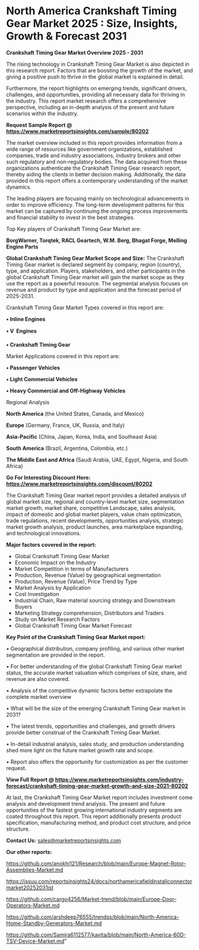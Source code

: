 # North America Crankshaft Timing Gear Market 2025 : Size, Insights, Growth & Forecast 2031

<Strong> Crankshaft Timing Gear Market Overview 2025 - 2031</strong>

The rising technology in Crankshaft Timing Gear Market is also depicted in this research report. Factors that are boosting the growth of the market, and giving a positive push to thrive in the global market is explained in detail.

Furthermore, the report highlights on emerging trends, significant drivers, challenges, and opportunities, providing all necessary data for thriving in the industry. This report market research offers a comprehensive perspective, including an in-depth analysis of the present and future scenarios within the industry.

<strong>Request Sample Report @ <a href=https://www.marketreportsinsights.com/sample/80202>https://www.marketreportsinsights.com/sample/80202</a></strong>

The market overview included in this report provides information from a wide range of resources like government organizations, established companies, trade and industry associations, industry brokers and other such regulatory and non-regulatory bodies. The data acquired from these organizations authenticate the Crankshaft Timing Gear research report, thereby aiding the clients in better decision making. Additionally, the data provided in this report offers a contemporary understanding of the market dynamics.

The leading players are focusing mainly on technological advancements in order to improve efficiency. The long-term development patterns for this market can be captured by continuing the ongoing process improvements and financial stability to invest in the best strategies.

Top Key players of Crankshaft Timing Gear Market are:

<strong>BorgWarner, Torqtek, RACL Geartech, W.M. Berg, Bhagat Forge, Melling Engine Parts</strong>

<strong><b>Global Crankshaft Timing Gear Market Scope and Size:</b></strong>
The Crankshaft Timing Gear market is declared segment by company, region (country), type, and application. Players, stakeholders, and other participants in the global Crankshaft Timing Gear market will gain the market scope as they use the report as a powerful resource. The segmental analysis focuses on revenue and product by type and application and the forecast period of 2025-2031.

Crankshaft Timing Gear Market Types covered in this report are:

<strong>• Inline Engines

• V  Engines

• Crankshaft Timing Gear</strong>

Market Applications covered in this report are:

<strong>• Passenger Vehicles

• Light Commercial Vehicles

• Heavy Commercial and Off-Highway Vehicles</strong> 

Regional Analysis

<strong>North America</strong> (the United States, Canada, and Mexico)

<strong>Europe</strong> (Germany, France, UK, Russia, and Italy)

<strong>Asia-Pacific</strong> (China, Japan, Korea, India, and Southeast Asia)

<strong>South America</strong> (Brazil, Argentina, Colombia, etc.)

<strong>The Middle East and Africa</strong> (Saudi Arabia, UAE, Egypt, Nigeria, and South Africa)

<strong>Go For Interesting Discount Here: <a href=https://www.marketreportsinsights.com/discount/80202>https://www.marketreportsinsights.com/discount/80202</a></strong>

The Crankshaft Timing Gear market report provides a detailed analysis of global market size, regional and country-level market size, segmentation market growth, market share, competitive Landscape, sales analysis, impact of domestic and global market players, value chain optimization, trade regulations, recent developments, opportunities analysis, strategic market growth analysis, product launches, area marketplace expanding, and technological innovations.

<strong><b>Major factors covered in the report:</b></strong>
<ul>
  <li>Global Crankshaft Timing Gear Market </li>
  <li>Economic Impact on the Industry</li>
  <li>Market Competition in terms of Manufacturers</li>
  <li>Production, Revenue (Value) by geographical segmentation</li>
  <li>Production, Revenue (Value), Price Trend by Type</li>
  <li>Market Analysis by Application</li>
  <li>Cost Investigation</li>
  <li>Industrial Chain, Raw material sourcing strategy and Downstream Buyers</li>
  <li>Marketing Strategy comprehension, Distributors and Traders</li>
  <li>Study on Market Research Factors</li>
  <li>Global Crankshaft Timing Gear Market Forecast</li>
</ul>

<strong><b>Key Point of the Crankshaft Timing Gear Market report:</b></strong>

• Geographical distribution, company profiling, and various other market segmentation are provided in the report.

• For better understanding of the global Crankshaft Timing Gear market status, the accurate market valuation which comprises of size, share, and revenue are also covered.

• Analysis of the competitive dynamic factors better extrapolate the complete market overview

• What will be the size of the emerging Crankshaft Timing Gear market in 2031?

• The latest trends, opportunities and challenges, and growth drivers provide better construal of the Crankshaft Timing Gear Market.

• In-detail industrial analysis, sales study, and production understanding shed more light on the future market growth rate and scope.

• Report also offers the opportunity for customization as per the customer request.

<strong><b>View Full Report @ <a href=https://www.marketreportsinsights.com/industry-forecast/crankshaft-timing-gear-market-growth-and-size-2021-80202>https://www.marketreportsinsights.com/industry-forecast/crankshaft-timing-gear-market-growth-and-size-2021-80202</a></b></strong>


At last, the Crankshaft Timing Gear Market report includes investment come analysis and development trend analysis. The present and future opportunities of the fastest growing international industry segments are coated throughout this report. This report additionally presents product specification, manufacturing method, and product cost structure, and price structure.

<strong>Contact Us:</strong>
sales@marketreportsinsights.com

<strong>Our other reports:</strong>

<a href=https://github.com/anokhi121/Research/blob/main/Europe-Magnet-Rotor-Assemblies-Market.md>https://github.com/anokhi121/Research/blob/main/Europe-Magnet-Rotor-Assemblies-Market.md</a>

<a href=https://issuu.com/reportsinsights24/docs/northamericafieldinstallconnectormarket20252031ist>https://issuu.com/reportsinsights24/docs/northamericafieldinstallconnectormarket20252031ist</a>

<a href=https://github.com/cargo4256/Market-trend/blob/main/Europe-Door-Operators-Market.md>https://github.com/cargo4256/Market-trend/blob/main/Europe-Door-Operators-Market.md</a>

<a href=https://github.com/arshdeep76555/trendss/blob/main/North-America-Home-Standby-Generators-Market.md>https://github.com/arshdeep76555/trendss/blob/main/North-America-Home-Standby-Generators-Market.md</a>

<a href=https://github.com/Samira6112577/kavita/blob/main/North-America-60D-TSV-Device-Market.md>https://github.com/Samira6112577/kavita/blob/main/North-America-60D-TSV-Device-Market.md</a>"
